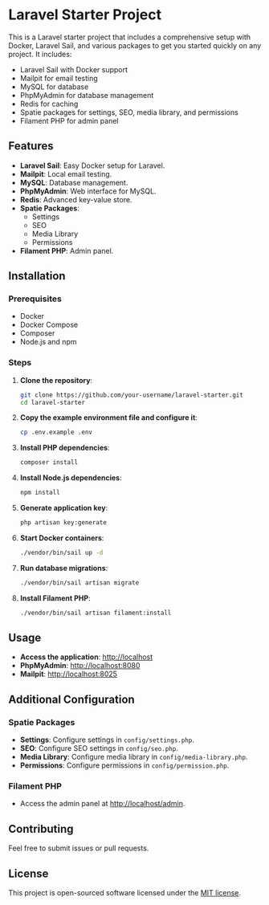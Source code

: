 # Laravel Starter Project

This is a Laravel starter project that includes a comprehensive setup with Docker, Laravel Sail, and various packages to get you started quickly on any project. It includes:

- Laravel Sail with Docker support
- Mailpit for email testing
- MySQL for database
- PhpMyAdmin for database management
- Redis for caching
- Spatie packages for settings, SEO, media library, and permissions
- Filament PHP for admin panel

## Features

- **Laravel Sail**: Easy Docker setup for Laravel.
- **Mailpit**: Local email testing.
- **MySQL**: Database management.
- **PhpMyAdmin**: Web interface for MySQL.
- **Redis**: Advanced key-value store.
- **Spatie Packages**:
  - Settings
  - SEO
  - Media Library
  - Permissions
- **Filament PHP**: Admin panel.

## Installation

### Prerequisites

- Docker
- Docker Compose
- Composer
- Node.js and npm

### Steps

1. **Clone the repository**:
    ```sh
    git clone https://github.com/your-username/laravel-starter.git
    cd laravel-starter
    ```

2. **Copy the example environment file and configure it**:
    ```sh
    cp .env.example .env
    ```

3. **Install PHP dependencies**:
    ```sh
    composer install
    ```

4. **Install Node.js dependencies**:
    ```sh
    npm install
    ```

5. **Generate application key**:
    ```sh
    php artisan key:generate
    ```

6. **Start Docker containers**:
    ```sh
    ./vendor/bin/sail up -d
    ```

7. **Run database migrations**:
    ```sh
    ./vendor/bin/sail artisan migrate
    ```

8. **Install Filament PHP**:
    ```sh
    ./vendor/bin/sail artisan filament:install
    ```

## Usage

- **Access the application**: [http://localhost](http://localhost)
- **PhpMyAdmin**: [http://localhost:8080](http://localhost:8080)
- **Mailpit**: [http://localhost:8025](http://localhost:8025)

## Additional Configuration

### Spatie Packages

- **Settings**: Configure settings in `config/settings.php`.
- **SEO**: Configure SEO settings in `config/seo.php`.
- **Media Library**: Configure media library in `config/media-library.php`.
- **Permissions**: Configure permissions in `config/permission.php`.

### Filament PHP

- Access the admin panel at [http://localhost/admin](http://localhost/admin).

## Contributing

Feel free to submit issues or pull requests.

## License

This project is open-sourced software licensed under the [MIT license](LICENSE).
